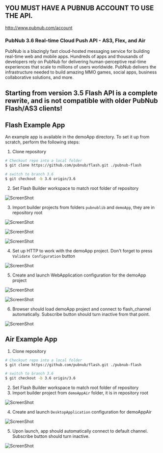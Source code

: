 ## YOU MUST HAVE A PUBNUB ACCOUNT TO USE THE API.
http://www.pubnub.com/account

### PubNub 3.6 Real-time Cloud Push API - AS3, Flex, and Air

PubNub is a blazingly fast cloud-hosted messaging service for building
real-time web and mobile apps. Hundreds of apps and thousands of developers
rely on PubNub for delivering human-perceptive real-time
experiences that scale to millions of users worldwide. PubNub delivers
the infrastructure needed to build amazing MMO games, social apps,
business collaborative solutions, and more.



## Starting from version 3.5 Flash API is a complete rewrite, and is not compatible with older PubNub Flash/AS3 clients!

## Flash Example App
An example app is available in the demoApp directory.
To set it up from scratch, perform the following steps:

1. Clone repository

  ``` sh
  # Checkout repo into a local folder
  $ git clone https://github.com/pubnub/flash.git ./pubnub-flash
  
  # switch to branch 3.6
  $ git checkout -b 3.6 origin/3.6
  ```

2. Set Flash Builder workspace to match root folder of repository

  ![ScreenShot](/screenshots/demoApp-setup1.png)

3. Import builder projects from folders `pubnublib` and `demoApp`, they are in repository root

  ![ScreenShot](/screenshots/demoApp-setup2.png)

  ![ScreenShot](/screenshots/demoApp-setup3.png)

  ![ScreenShot](/screenshots/demoApp-setup4.png)

4. Set up HTTP to work with the demoApp project. Don't forget to press `Validate Configuration` button

  ![ScreenShot](/screenshots/demoApp-setup5.png)

5. Create and launch WebApplication configuration for the demoApp project

  ![ScreenShot](/screenshots/demoApp-setup6.png)

  ![ScreenShot](/screenshots/demoApp-setup7.png)

6. Browser should load demoApp project and connect to flash_channel automatically. Subscribe button should turn inactive from that point.

  ![ScreenShot](/screenshots/demoApp-setup8.png)

## Air Example App

1. Clone repository

  ``` sh
  # Checkout repo into a local folder
  $ git clone https://github.com/pubnub/flash.git ./pubnub-flash
  
  # switch to branch 3.6
  $ git checkout -b 3.6 origin/3.6
  ```

2. Set Flash Builder workspace to match root folder of repository
3. Import builder project from `demoAppAir` folder, it is in repository root

  ![ScreenShot](/screenshots/demoAppAir-setup1.png)

4. Create and launch `DesktopApplication` configuration for demoAppAir

  ![ScreenShot](/screenshots/demoAppAir-setup2.png)

5. Upon launch, app should automatically connect to default channel. Subscribe button should turn inactive.

  ![ScreenShot](/screenshots/demoAppAir-setup3.png)
